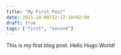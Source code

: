 ```yaml
---
title: "My First Post"
date: 2021-10-08T12:17:10+02:00
draft: true
tags: ["first", "second"]
---
```


This is my first blog post. Hello Hugo World!